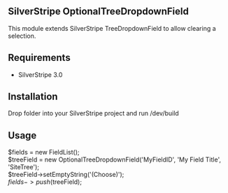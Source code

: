 ## SilverStripe OptionalTreeDropdownField

This module extends SilverStripe TreeDropdownField to allow clearing a selection.

## Requirements

* SilverStripe 3.0

## Installation ##

Drop folder into your SilverStripe project and run /dev/build

## Usage ##

$fields = new FieldList();  
$treeField = new OptionalTreeDropdownField('MyFieldID', 'My Field Title', 'SiteTree');  
$treeField->setEmptyString('(Choose)');  
$fields->push($treeField);
